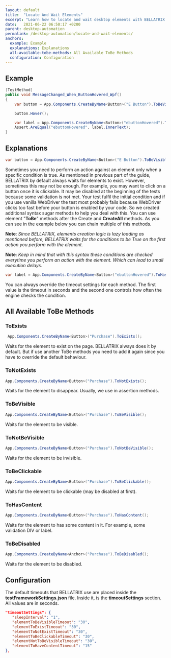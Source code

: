 ```yaml
---
layout: default
title:  "Locate And Wait Elements"
excerpt: "Learn how to locate and wait desktop elements with BELLATRIX desktop module."
date:   2021-06-22 06:50:17 +0200
parent: desktop-automation
permalink: /desktop-automation/locate-and-wait-elements/
anchors:
  example: Example
  explanations: Explanations
  all-available-tobe-methods: All Available ToBe Methods
  configuration: Configuration
---
```

Example
-------
```csharp
[TestMethod]
public void MessageChanged_When_ButtonHovered_Wpf()
{
    var button = App.Components.CreateByName<Button>("E Button").ToBeVisible();

    button.Hover();

    var label = App.Components.CreateByName<Button>("ebuttonHovered").ToHasContent(40, 1);
    Assert.AreEqual("ebuttonHovered", label.InnerText);
}
```

Explanations
------------
```csharp
var button = App.Components.CreateByName<Button>("E Button").ToBeVisible();
```
Sometimes you need to perform an action against an element only when a specific condition is true. As mentioned in previous part of the guide, BELLATRIX by default always waits for elements to exist. However, sometimes this may not be enough. For example, you may want to click on a button once it is clickable. It may be disabled at the beginning of the tests because some validation is not met. Your test fulfil the initial condition and if you use vanilla WebDriver the test most probably fails because WebDriver clicks too fast before your button is enabled by your code. So we created additional syntax sugar methods to help you deal with this. You can use element "**ToBe**" methods after the Create and **CreateAll** methods. As you can see in the example below you can chain multiple of this methods.

**Note**: *Since BELLATRIX, elements creation logic is lazy loading as mentioned before, BELLATRIX waits for the conditions to be True on the first action you perform with the element.*

**Note**: *Keep in mind that with this syntax these conditions are checked everytime you perform an action with the element. Which can lead tо small execution delays.*

```csharp
var label = App.Components.CreateByName<Button>("ebuttonHovered").ToHasContent(40, 1);
```
You can always override the timeout settings for each method. The first value is the timeout in seconds and the second one controls how often the engine checks the condition.

All Available ToBe Methods
--------------------------
### ToExists ###
```csharp
 App.Components.CreateByName<Button>("Purchase").ToExists();
```
Waits for the element to exist on the page. BELLATRIX always does it by default. But if use another ToBe methods you need to add it again since you have to override the default behaviour.
### ToNotExists ###
```csharp
App.Components.CreateByName<Button>("Purchase").ToNotExists();
```
Waits for the element to disappear. Usually, we use in assertion methods.
### ToBeVisible ###
```csharp
App.Components.CreateByName<Button>("Purchase").ToBeVisible();
```
Waits for the element to be visible.
### ToNotBeVisible ###
```csharp
App.Components.CreateByName<Button>("Purchase").ToNotBeVisible();
```
Waits for the element to be invisible.
### ToBeClickable ###
```csharp
App.Components.CreateByName<Button>("Purchase").ToBeClickable();
```
Waits for the element to be clickable (may be disabled at first).
### ToHasContent ###
```csharp
App.Components.CreateByName<Button>("Purchase").ToHasContent();
```
Waits for the element to has some content in it. For example, some validation DIV or label.
### ToBeDisabled ###
```csharp
App.Components.CreateByName<Anchor>("Purchase").ToBeDisabled();
```
Waits for the element to be disabled.

Configuration
-------------
The default timeouts that BELLATRIX use are placed inside the **testFrameworkSettings.json** file. Inside it, is the **timeoutSettings** section. All values are in seconds.
```json
"timeoutSettings": {
   "sleepInterval": "1",
   "elementToBeVisibleTimeout": "30",
   "elementToExistTimeout": "30",
   "elementToNotExistTimeout": "30",
   "elementToBeClickableTimeout": "30",
   "elementNotToBeVisibleTimeout": "30",
   "elementToHaveContentTimeout": "15"
},
```